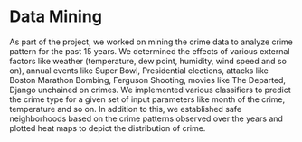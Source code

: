 # Data Mining

As part of the project, we worked on mining the crime data to analyze crime pattern for the past 15 years. We determined the effects of various external factors like weather (temperature, dew point, humidity, wind speed and so on), annual events like Super Bowl, Presidential elections, attacks like Boston Marathon Bombing, Ferguson Shooting, movies like The Departed, Django unchained on crimes. We implemented various classifiers to predict the crime type for a given set of input parameters like month of the crime, temperature and so on. In addition to this, we established safe neighborhoods based on the crime patterns observed over the years and plotted heat maps to depict the distribution of crime.
